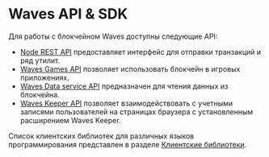 # Waves API & SDK

Для работы с блокчейном Waves доступны следующие API:

* [Node REST API](/en/waves-node/node-api) предоставляет интерфейс для отправки транзакций и ряд утилит.
* [Waves Games API](/en/building-apps/waves-api-and-sdk/waves-gaming-api) позволяет использовать блокчейн в игровых приложениях.
* [Waves Data service API](/en/building-apps/waves-api-and-sdk/waves-data-service-api) предназначен для чтения данных из блокчейна.
* [Waves Keeper API](/ru/ecosystem/waves-keeper/waves-keeper-api) позволяет взаимодействовать с учетными записями пользователей на страницах браузера с установленным расширением Waves Keeper.

Список клиентских библиотек для различных языков программирования представлен в разделе [Клиентские библиотеки](/ru/building-apps/waves-api-and-sdk/client-libraries).
